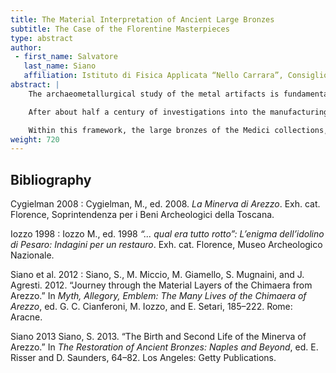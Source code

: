 ```yaml
---
title: The Material Interpretation of Ancient Large Bronzes
subtitle: The Case of the Florentine Masterpieces
type: abstract
author:
 - first_name: Salvatore
   last_name: Siano
   affiliation: Istituto di Fisica Applicata “Nello Carrara”, Consiglio Nazionale delle Ricerche, Sesto Fiorentino, Florence
abstract: |
    The archaeometallurgical study of the metal artifacts is fundamental to their analysis and valorization. Material analyses and technological interpretations can contribute substantially to the revelation of cultural contents, which are complementary to historical and archaeological interpretations. Archaeometallurgy, in addition to reconstructing the history of objects’ technological development based on compositional and structural evidence, can allow discrimination between originals and replicas, recognizing possible integrations. It can also shed light on the creative process.

    After about half a century of investigations into the manufacturing processes of ancient large bronzes, a great deal of material data has been collected on several masterpieces. However, the interpretation of the evidence and analytical measurements can sometime be very complex, and results are often equivocal. Naked-eye observations, radiography, and some chemical analyses rarely permit the prompt determination of raw materials, crafting procedures of the wax model, core structure, casting set-up, assembly, and finishing. On the contrary, thorough objective morphological and structural examinations, accurate compositional mapping, and very critical interpretation of the data are needed in order to reduce the range of the compatible technical interpretations. With the growing body of data comes an increasingly complex technological picture; some execution processes, which were once believed to be well-established practices in ancient times, today represent only a rather partial list of the methods used in Classical and Hellenistic art foundries.

    Within this framework, the large bronzes of the Medici collections, exhibited at Florence’s National Museum of Archaeology, offer noteworthy examples of the methodological variability and of hitherto unknown peculiarities of ancient production, which significantly broaden the interpretational perspective. The Idolino from Pesaro (Iozzo 1998), the Minerva (Cygielman 2008) and the Chimaera of Arezzo (Siano et al. 2012; Siano 2013), the Arringatore (discovered in the environs of Lake Trasimeno), and Horse’s Head (see chapter 39 of this volume) have been thoroughly investigated during the last two decades. The present contribution discusses the main aspects of these studies along with their general implications in terms of methodological approach and knowledge of the ancient art foundry.
weight: 720
---
```


## Bibliography

Cygielman 2008
: Cygielman, M., ed. 2008. *La Minerva di Arezzo*. Exh. cat. Florence, Soprintendenza per i Beni Archeologici della Toscana.

Iozzo 1998
: Iozzo M., ed. 1998 *“... qual era tutto rotto”: L’enigma dell’idolino di Pesaro: Indagini per un restauro*. Exh. cat. Florence, Museo Archeologico Nazionale.

Siano et al. 2012
: Siano, S., M. Miccio, M. Giamello, S. Mugnaini, and J. Agresti. 2012. “Journey through the Material Layers of the Chimaera from Arezzo.” In *Myth, Allegory, Emblem: The Many Lives of the Chimaera of Arezzo*, ed. G. C. Cianferoni, M. Iozzo, and E. Setari, 185–222. Rome: Aracne.

Siano 2013
Siano, S. 2013. “The Birth and Second Life of the Minerva of Arezzo.” In *The Restoration of Ancient Bronzes: Naples and Beyond*, ed. E. Risser and D. Saunders, 64–82. Los Angeles: Getty Publications.
